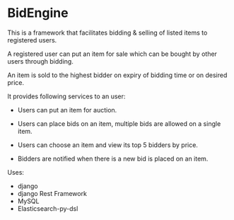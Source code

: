 # BidEngine

This is a framework that facilitates bidding & selling of listed items to registered users. 

A registered user can put an item for sale which can be bought by other users through bidding.

An item is sold to the highest bidder on expiry of bidding time or on desired price.

It provides following services to an user:

  - Users can put an item for auction.
  
  - Users can place bids on an item, multiple bids are allowed on a single item.
  
  - Users can choose an item and view its top 5 bidders by price.
  
  - Bidders are notified when there is a new bid is placed on an item.


Uses: 
  - django
  - django Rest Framework
  - MySQL
  - Elasticsearch-py-dsl



